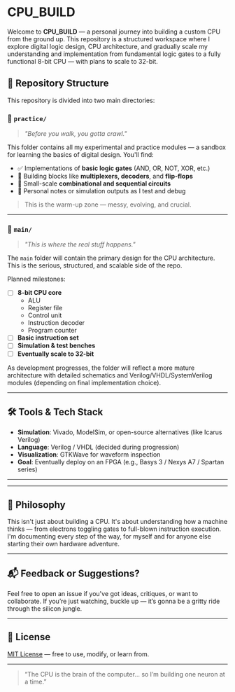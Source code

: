 # CPU_BUILD

Welcome to **CPU_BUILD** — a personal journey into building a custom CPU from the ground up. This repository is a structured workspace where I explore digital logic design, CPU architecture, and gradually scale my understanding and implementation from fundamental logic gates to a fully functional 8-bit CPU — with plans to scale to 32-bit.

## 📁 Repository Structure

This repository is divided into two main directories:

### 🔬 `practice/`
> _"Before you walk, you gotta crawl."_

This folder contains all my experimental and practice modules — a sandbox for learning the basics of digital design. You'll find:

- ✅ Implementations of **basic logic gates** (AND, OR, NOT, XOR, etc.)
- 🧱 Building blocks like **multiplexers, decoders**, and **flip-flops**
- 🔁 Small-scale **combinational and sequential circuits**
- 📘 Personal notes or simulation outputs as I test and debug

> This is the warm-up zone — messy, evolving, and crucial.

---

### 🧰 `main/`
> _"This is where the real stuff happens."_

The `main` folder will contain the primary design for the CPU architecture. This is the serious, structured, and scalable side of the repo.

Planned milestones:

- [ ] **8-bit CPU core**
  - ALU
  - Register file
  - Control unit
  - Instruction decoder
  - Program counter
- [ ] **Basic instruction set**
- [ ] **Simulation & test benches**
- [ ] **Eventually scale to 32-bit**

As development progresses, the folder will reflect a more mature architecture with detailed schematics and Verilog/VHDL/SystemVerilog modules (depending on final implementation choice).

---

## 🛠 Tools & Tech Stack

- **Simulation**: Vivado, ModelSim, or open-source alternatives (like Icarus Verilog)
- **Language**: Verilog / VHDL (decided during progression)
- **Visualization**: GTKWave for waveform inspection
- **Goal**: Eventually deploy on an FPGA (e.g., Basys 3 / Nexys A7 / Spartan series)

---

---

## 🧠 Philosophy

This isn't just about building a CPU. It's about understanding how a machine thinks — from electrons toggling gates to full-blown instruction execution. I'm documenting every step of the way, for myself and for anyone else starting their own hardware adventure.

---

## 📬 Feedback or Suggestions?

Feel free to open an issue if you've got ideas, critiques, or want to collaborate. If you’re just watching, buckle up — it’s gonna be a gritty ride through the silicon jungle.

---

## 📜 License

[MIT License](LICENSE) — free to use, modify, or learn from.

---

> “The CPU is the brain of the computer... so I’m building one neuron at a time.”
